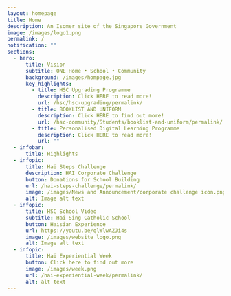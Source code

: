 ```yaml
---
layout: homepage
title: Home
description: An Isomer site of the Singapore Government
image: /images/logo1.png
permalink: /
notification: ""
sections:
  - hero:
      title: Vision
      subtitle: ONE Home • School • Community
      background: /images/hompage.jpg
      key_highlights:
        - title: HSC Upgrading Programme
          description: Click HERE to read more!
          url: /hsc/hsc-upgrading/permalink/
        - title: BOOKLIST AND UNIFORM
          description: Click HERE to find out more!
          url: /hsc-community/Students/booklist-and-uniform/permalink/
        - title: Personalised Digital Learning Programme
          description: Click HERE to read more!
          url: ""
  - infobar:
      title: Highlights
  - infopic:
      title: Hai Steps Challenge
      description: HAI Corporate Challenge
      button: Donations for School Building
      url: /hai-steps-challenge/permalink/
      image: /images/News and Announcement/corporate challenge icon.png
      alt: Image alt text
  - infopic:
      title: HSC School Video
      subtitle: Hai Sing Catholic School
      button: Haisian Experience
      url: https://youtu.be/qlWlwAZJi4s
      image: /images/website logo.png
      alt: Image alt text
  - infopic:
      title: Hai Experiential Week
      button: Click here to find out more
      image: /images/week.png
      url: /hai-experiential-week/permalink/
      alt: alt text
---
```

